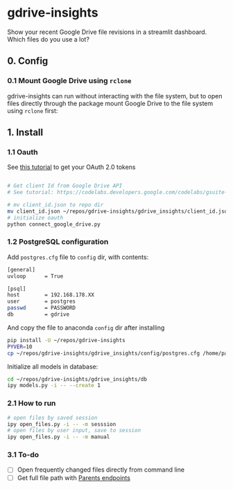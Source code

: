 # gdrive-insights

Show your recent Google Drive file revisions in a streamlit dashboard. Which files do you use a lot?

## 0. Config

### 0.1 Mount Google Drive using `rclone`

gdrive-insights can run without interacting with the file system, but to open files directly through the package mount Google Drive to the file system using `rclone` first:

## 1. Install

### 1.1 Oauth

See [this tutorial](https://codelabs.developers.google.com/codelabs/gsuite-apis-intro/#0) to get your OAuth 2.0 tokens

```bash

# Get client Id from Google Drive API
# See tutorial: https://codelabs.developers.google.com/codelabs/gsuite-apis-intro/#0

# mv client_id.json to repo dir
mv client_id.json ~/repos/gdrive-insights/gdrive_insights/client_id.json
# initialize oauth
python connect_google_drive.py
```

### 1.2 PostgreSQL configuration

Add `postgres.cfg` file to `config` dir, with contents:

```bash
[general]
uvloop      = True

[psql]
host        = 192.168.178.XX
user        = postgres
passwd      = PASSWORD
db          = gdrive
```

And copy the file to anaconda `config` dir after installing

```bash
pip install -U ~/repos/gdrive-insights
PYVER=10
cp ~/repos/gdrive-insights/gdrive_insights/config/postgres.cfg /home/paul/anaconda3/envs/py3$PYVER/lib/python3.$PYVER/site-packages/gdrive_insights/config
```

Initialize all models in database:

```bash
cd ~/repos/gdrive-insights/gdrive_insights/db
ipy models.py -i -- --create 1
```

### 2.1 How to run

```bash
# open files by saved session
ipy open_files.py -i -- -m sesssion
# open files by user input, save to session
ipy open_files.py -i -- -m manual
```

### 3.1 To-do

-   [ ] Open frequently changed files directly from command line
-   [ ] Get full file path with [Parents endpoints](https://developers.google.com/drive/api/v2/reference/parents/get)
